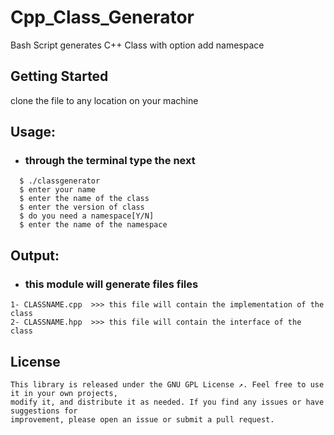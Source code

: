 # Cpp_Class_Generator
Bash Script generates C++ Class with option add namespace


## Getting Started
clone the file to any location on your machine


## Usage:
- ### through the terminal type the next 
```
  $ ./classgenerator 
  $ enter your name 
  $ enter the name of the class
  $ enter the version of class
  $ do you need a namespace[Y/N]
  $ enter the name of the namespace
```


## Output:
- ### this module will generate files files
```
1- CLASSNAME.cpp  >>> this file will contain the implementation of the class
2- CLASSNAME.hpp  >>> this file will contain the interface of the class
```

## License
```
This library is released under the GNU GPL License ↗. Feel free to use it in your own projects, 
modify it, and distribute it as needed. If you find any issues or have suggestions for
improvement, please open an issue or submit a pull request.
```

